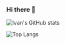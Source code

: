 ### Hi there 👋

![Ivan's GitHub stats](https://github-readme-stats.vercel.app/api?username=likelitchi&show_icons=true&theme=tokyonight)

![Top Langs](https://github-readme-stats.vercel.app/api/top-langs/?username=likelitchi)

<!-- (https://github.com/likelitchi/github-readme-stats) -->


<!--
**likelitchi/likelitchi** is a ✨ _special_ ✨ repository because its `README.md` (this file) appears on your GitHub profile.


Here are some ideas to get you started:

- 🔭 I’m currently working on ...
- 🌱 I’m currently learning ...
- 👯 I’m looking to collaborate on ...
- 🤔 I’m looking for help with ...
- 💬 Ask me about ...
- 📫 How to reach me: ...
- 😄 Pronouns: ...
- ⚡ Fun fact: ...
-->
